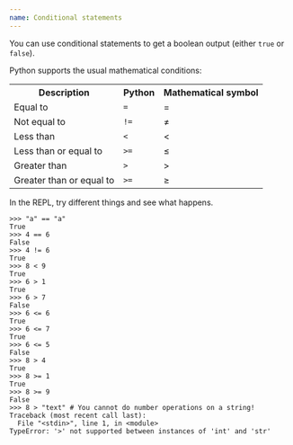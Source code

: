 ```yaml
---
name: Conditional statements
---
```


You can use conditional statements to get a boolean output (either `true` or `false`).

Python supports the usual mathematical conditions:
<table>
    <tr>
        <th>Description</th>
        <th>Python</th>
        <th>Mathematical symbol</th>
    </tr>
    <tr>
        <td>Equal to</td>
        <td><code>=</code></td>
        <td>=</td>
    </tr>
    <tr>
        <td>Not equal to</td>
        <td><code>!=</code></td>
        <td>&ne;</td>
    </tr>
    <tr>
        <td>Less than</td>
        <td><code>&lt;</code></td>
        <td>&lt;</td>
    </tr>
    <tr>
        <td>Less than or equal to</td>
        <td><code>&gt;=</code></td>
        <td>&le;</td>
    </tr>
    <tr>
        <td>Greater than</td>
        <td><code>&gt;</code></td>
        <td>></td>
    </tr>
    <tr>
        <td>Greater than or equal to</td>
        <td><code>&gt;=</code></td>
        <td>&ge;</td>
    </tr>
</table>

In the REPL, try different things and see what happens.
```python-repl
>>> "a" == "a"
True
>>> 4 == 6
False
>>> 4 != 6
True
>>> 8 < 9
True
>>> 6 > 1
True
>>> 6 > 7
False
>>> 6 <= 6
True
>>> 6 <= 7
True
>>> 6 <= 5
False
>>> 8 > 4
True
>>> 8 >= 1
True
>>> 8 >= 9
False
>>> 8 > "text" # You cannot do number operations on a string!
Traceback (most recent call last):
  File "<stdin>", line 1, in <module>
TypeError: '>' not supported between instances of 'int' and 'str'
```